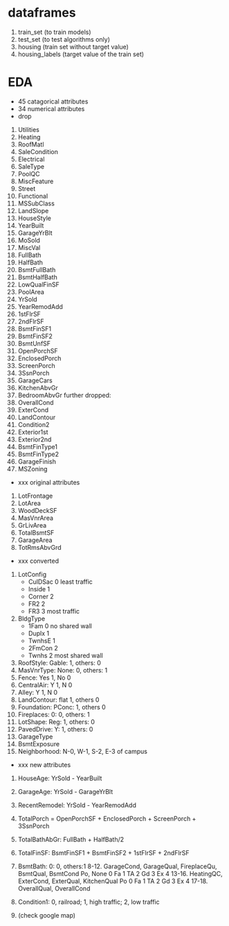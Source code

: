 # dataframes
1. train_set (to train models)
2. test_set  (to test algorithms only)
3. housing (train set without target value)
4. housing_labels (target value of the train set)

# EDA
- 45 catagorical attributes
- 34 numerical attributes
- drop
1. Utilities
2. Heating
3. RoofMatl
4. SaleCondition
5. Electrical
6. SaleType
7. PoolQC
8. MiscFeature
9. Street
10. Functional
11. MSSubClass
12. LandSlope
13. HouseStyle
14. YearBuilt
15. GarageYrBlt
16. MoSold
17. MiscVal
18. FullBath
19. HalfBath
20. BsmtFullBath
21. BsmtHalfBath
22. LowQualFinSF
23. PoolArea
24. YrSold
25. YearRemodAdd
26. 1stFlrSF
27. 2ndFlrSF
28. BsmtFinSF1
29. BsmtFinSF2
30. BsmtUnfSF
31. OpenPorchSF
32. EnclosedPorch
33. ScreenPorch
34. 3SsnPorch
35. GarageCars
36. KitchenAbvGr
37. BedroomAbvGr
further dropped:
38. OverallCond
39. ExterCond
40. LandContour
41. Condition2
42. Exterior1st
43. Exterior2nd
44. BsmtFinType1
45. BsmtFinType2
46. GarageFinish
47. MSZoning

- xxx original attributes
1. LotFrontage
2. LotArea
3. WoodDeckSF
4. MasVnrArea
5. GrLivArea
6. TotalBsmtSF
7. GarageArea
8. TotRmsAbvGrd

- xxx converted
1. LotConfig
	- CulDSac	0 least traffic
	- Inside	1
	- Corner	2
	- FR2	    2
	- FR3	    3  most traffic
2. BldgType
	- 1Fam	  0 no shared wall
	- Duplx	  1
	- TwnhsE  1
	- 2FmCon  2
	- Twnhs   2 most shared wall
3. RoofStyle: Gable: 1, others: 0
4. MasVnrType: None: 0, others: 1
5. Fence: Yes 1, No 0
6. CentralAir: Y 1, N 0
7. Alley: Y 1, N 0
8. LandContour: flat 1, others 0
9. Foundation: PConc: 1, others 0
10. Fireplaces: 0: 0, others: 1
11. LotShape: Reg: 1, others: 0
12. PavedDrive: Y: 1, others: 0
13. GarageType
14. BsmtExposure
15. Neighborhood: N-0, W-1, S-2, E-3 of campus


- xxx new attributes
1. HouseAge: YrSold - YearBuilt	
2. GarageAge: YrSold - GarageYrBlt
3. RecentRemodel: YrSold - YearRemodAdd
4. TotalPorch = OpenPorchSF + EnclosedPorch + ScreenPorch + 3SsnPorch
5. TotalBathAbGr: FullBath + HalfBath/2
6. TotalFinSF: BsmtFinSF1 + BsmtFinSF2 + 1stFlrSF + 2ndFlrSF
7. BsmtBath: 0: 0, others:1
8-12. GarageCond, GarageQual, FireplaceQu, BsmtQual, BsmtCond
	Po, None 0
	Fa 1
	TA 2
	Gd 3
	Ex 4
13-16. HeatingQC, ExterCond, ExterQual, KitchenQual
	Po 0
	Fa 1
	TA 2
	Gd 3
	Ex 4
17-18. OverallQual, OverallCond
19. Condition1: 0, railroad; 1, high traffic; 2, low traffic





10.  (check google map)
